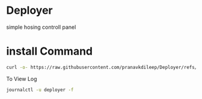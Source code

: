 # Deployer
simple hosing controll panel

# install Command
```bash
curl -o- https://raw.githubusercontent.com/pranavkdileep/Deployer/refs/heads/main/install.sh | bash
```

To View Log
```bash
journalctl -u deployer -f
```
